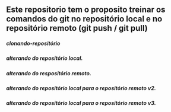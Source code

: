 ## Este repositorio tem o proposito treinar os comandos do git no repositório local e no repositório remoto (git push / git pull)

##### clonando-repositório

##### alterando do repositório local.

##### alterando do respositório remoto.

##### alterando do repositório local para o repositório remoto v2.

##### alterando do repositório local para o repositório remoto v3.
